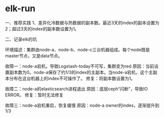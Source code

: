 # elk-run

一、推荐实践
  1、差异化冷数据与热数据的副本数。最近3天的index的副本设置为2；超过3天的index的副本数设置为1。

二、记录elk的坑

环境描述：集群由node-a、node-b、node-c三台机器组成。每个node既是master节点，又是data节点。

故障一：node-a宕机，导致Logstash-today不可写，集群变为red
原因：当前设置副本数为0。node-a保存了约1/3的index的主副本。当node-a宕机，这个主副本分布在这台机器上的index不可操作了。
修复：将副本数设置为1。

故障二：node-a的elasticsearch进程退出
原因：底层ceph“闪断”，导致IO ERROR。
修复：暂时无法修复

故障三：node-a宕机重启，恢复缓慢
原因：node-a owner的indes，逐渐提升到1/3


